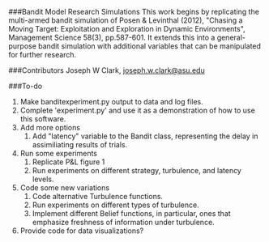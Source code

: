 ###Bandit Model Research Simulations
This work begins by replicating the multi-armed bandit simulation of Posen & Levinthal (2012), "Chasing a Moving Target: Exploitation and Exploration in Dynamic Environments", Management Science 58(3), pp.587-601.  It extends this into a general-purpose bandit simulation with additional variables that can be manipulated for further research.

###Contributors
Joseph W Clark, joseph.w.clark@asu.edu

###To-do
1. Make banditexperiment.py output to data and log files.
1. Complete 'experiment.py' and use it as a demonstration of how to use this software.
1. Add more options
    1. Add "latency" variable to the Bandit class, representing the delay in assimiliating results of trials.
1. Run some experiments
    1. Replicate P&L figure 1
    1. Run experiments on different strategy, turbulence, and latency levels.
1. Code some new variations
    1. Code alternative Turbulence functions.
    1. Run experiments on different types of turbulence.
    1. Implement different Belief functions, in particular, ones that emphasize freshness of information under turbulence.
1. Provide code for data visualizations?
